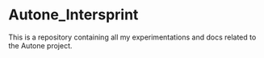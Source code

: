 # Autone_Intersprint
This is a repository containing all my experimentations and docs related to the Autone project.

